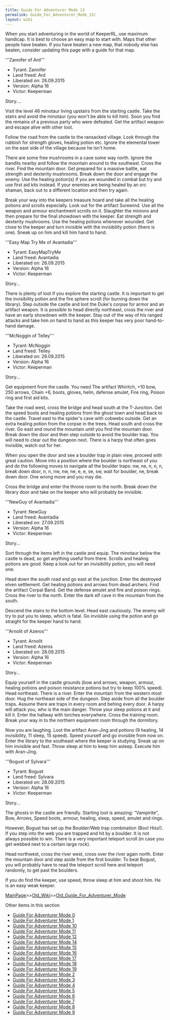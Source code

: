 ```yaml
---
title: Guide For Adventurer Mode 13
permalink: Guide_For_Adventurer_Mode_13/
layout: wiki
---
```


When you start adventuring in the world of KeeperRL, use maximum handicap. It is best to choose an easy map to start with. Maps that other people have beaten. If you have beaten a new map, that nobody else has beaten, consider updating this page with a guide for that map.

'''Zannifer of Ard'''

* Tyrant:        Zannifer
* Land freed:    Ard
* Liberated on:  26.09.2015
* Version:       Alpha 16
* Victor:        Keeperman

Story....

Visit the level 46 minotaur living upstairs from the starting castle. Take the stairs and avoid the minotaur (you won't be able to kill him). Soon you find the remains of a previous party who were defeated. Get the artifact weapon and escape alive with other loot.

Follow the road from the castle to the ransacked village. Look through the rubbish for strength gloves, healing potion etc. Ignore the elemental tower on the east side of the village because he isn't home.

There are some free mushrooms in a cave some way north. Ignore the bandits nearby and follow the mountain around to the southeast. Cross the river. Find the mountain door. Get prepared for a massive battle, eat strength and dexterity mushrooms. Break down the door and engage the enemy. Use the healing potion(s) if you are wounded in combat but try and use first aid kits instead. If your enemies are being healed by an orc shaman, back out to a different location and then try again.

Break your way into the keepers treasure hoard and take all the healing potions and scrolls especially. Look out for the artifact Surewind. Use all the weapon and armour enchantment scrolls on it. Slaughter the minions and then prepare for the final showdown with the keeper. Eat strength and dexterity mushrooms. Use the healing potions whenever wounded. Get close to the keeper and turn invisible with the invisibility potion (there is one). Sneak up on him and kill him hand to hand.



'''Easy Map Try Me of Avantadia'''

* Tyrant:        EasyMapTryMe
* Land freed:    Avantadia
* Liberated on:  26.09.2015
* Version:       Alpha 16
* Victor:        Keeperman

Story...

There is plenty of loot if you explore the starting castle. It is important to get the invisibility potion and the fire sphere scroll (for burning down the library). Step outside the castle and loot the Duke's corpse for armor and an artifact weapon. It is possible to head directly northeast, cross the river and have an early showdown with the keeper. Stay out of the way of his ranged attacks and take him on hand to hand as this keeper has very poor hand-to-hand damage.



'''McNoggin of Telley'''

* Tyrant:        McNoggin
* Land freed:    Telley
* Liberated on:  26.09.2015
* Version:       Alpha 16
* Victor:        Keeperman

Story...

Get equipment from the castle. You need The artifact Whiritch, +10 bow, 250 arrows, Chain +6, boots, gloves, helm, defense amulet, Fire ring, Poison ring and first aid kits.

Take the road west, cross the bridge and head south at the T-Junction. Get the speed boots and healing potions from the ghost town and head back to the castle. Travel east to the spider's cave with cobwebs outside. Get an extra healing potion from the corpse in the trees.
Head south and cross the river. Go east and round the mountain until you find the mountain door. Break down the door and then step outside to avoid the boulder trap. You will need to clear out the dungeon next. There is a harpy that often goes invisible, watch out for her.

When you open the door and see a boulder trap in plain view, proceed with great caution. Move into a position where the boulder is northeast of you and do the following moves to navigate all the boulder traps: nw, ne, n, n, n, break down door, n, n, nw, nw, ne, e, e, se, sw, wait for boulder, ne, break down door. One wrong move and you may die.

Cross the bridge and enter the throne room to the north. Break down the library door and take on the keeper who will probably be invisible.



'''NewGuy of Avantadia'''

* Tyrant:        NewGuy
* Land freed:    Avantadia
* Liberated on:  27.09.2015
* Version:       Alpha 16
* Victor:        Keeperman

Story...

Sort through the items left in the castle and equip. The minotaur below the castle is dead, so get anything useful from there. Scrolls and healing potions are good. Keep a look out for an invisibility potion, you will need one.

Head down the south road and go east at the junction. Enter the destroyed elven settlement. Get healing potions and arrows from dead archers. Find the artifact Corpal Band. Get the defense amulet and fire and poison rings. Cross the river to the north. Enter the dark elf cave in the mountain from the south.

Descend the stairs to the bottom level. Head east cautiously. The enemy will try to put you to sleep, which is fatal. Go invisible using the potion and go straight for the keeper hand to hand.



'''Arnolit of Azeros'''

* Tyrant:        Arnolit
* Land freed:    Azeros
* Liberated on:  28.09.2015
* Version:       Alpha 16
* Victor:        Keeperman

Story...

Equip yourself in the castle grounds (bow and arrows, weapon, armour, healing potions and poison resistance potions but try to keep 100% speed). Head northeast. There is a river. Enter the mountain from the western most door. Hug the northeast side of the dungeon. Step aside from all the boulder traps. Assume there are traps in every room and behing every door. A harpy will attack you, who is the main danger. Throw your sleep potions at it and kill it. Enter the hallway with torches everywhere. Cross the training room. Break your way in to the northern equipment room through the dormitory.

Now you are laughing. Loot the artifact Aran-Jing and potions (9 healing, 14 invisibility, 11 sleep, 15 speed). Speed yourself and go invisible from now on. Enter the library to the southeast where the keeper is studying. Sneak up on him invisible and fast. Throw sleep at him to keep him asleep. Execute him with Aran-Jing.



'''Bogust of Sylvara'''

* Tyrant:        Bogust
* Land freed:    Sylvara
* Liberated on:  28.09.2015
* Version:       Alpha 16
* Victor:        Keeperman

Story...

The ghosts in the castle are friendly. Starting loot is amazing: “Vampirite”, Bow, Arrows, Speed boots, armour, healing, sleep, speed, amulet and rings. 

However, Bogust has set up the Boulder/Web trap combination (Boo! Hiss!).  If you step into the web you are trapped and hit by a boulder. It is not always possible to win. There is a very important teleport scroll (in case you get webbed next to a certain large rock). 

Head northwest, cross the river west, cross over the river again north. Enter the mountain door and step aside from the first boulder. To beat Bogust, you will probably have to read the teleport scroll here and teleport randomly, to get past the boulders. 

If you do find the keeper, use speed, throw sleep at him and shoot him. He is an easy weak keeper.

[MainPage](/keeperrl_wiki/ "wikilink")>>[Old_Wiki](/keeperrl_wiki/Old_Wiki "wikilink")>>[Old_Guide_For_Adventurer_Mode](/keeperrl_wiki/Old_Guide_For_Adventurer_Mode "wikilink")

Other items in this section
-    [Guide For Adventurer Mode 0](/keeperrl_wiki/Guide_For_Adventurer_Mode_0 "wikilink")
-    [Guide For Adventurer Mode 1](/keeperrl_wiki/Guide_For_Adventurer_Mode_1 "wikilink")
-    [Guide For Adventurer Mode 10](/keeperrl_wiki/Guide_For_Adventurer_Mode_10 "wikilink")
-    [Guide For Adventurer Mode 11](/keeperrl_wiki/Guide_For_Adventurer_Mode_11 "wikilink")
-    [Guide For Adventurer Mode 12](/keeperrl_wiki/Guide_For_Adventurer_Mode_12 "wikilink")
-    [Guide For Adventurer Mode 14](/keeperrl_wiki/Guide_For_Adventurer_Mode_14 "wikilink")
-    [Guide For Adventurer Mode 15](/keeperrl_wiki/Guide_For_Adventurer_Mode_15 "wikilink")
-    [Guide For Adventurer Mode 16](/keeperrl_wiki/Guide_For_Adventurer_Mode_16 "wikilink")
-    [Guide For Adventurer Mode 17](/keeperrl_wiki/Guide_For_Adventurer_Mode_17 "wikilink")
-    [Guide For Adventurer Mode 18](/keeperrl_wiki/Guide_For_Adventurer_Mode_18 "wikilink")
-    [Guide For Adventurer Mode 19](/keeperrl_wiki/Guide_For_Adventurer_Mode_19 "wikilink")
-    [Guide For Adventurer Mode 2](/keeperrl_wiki/Guide_For_Adventurer_Mode_2 "wikilink")
-    [Guide For Adventurer Mode 3](/keeperrl_wiki/Guide_For_Adventurer_Mode_3 "wikilink")
-    [Guide For Adventurer Mode 4](/keeperrl_wiki/Guide_For_Adventurer_Mode_4 "wikilink")
-    [Guide For Adventurer Mode 5](/keeperrl_wiki/Guide_For_Adventurer_Mode_5 "wikilink")
-    [Guide For Adventurer Mode 6](/keeperrl_wiki/Guide_For_Adventurer_Mode_6 "wikilink")
-    [Guide For Adventurer Mode 7](/keeperrl_wiki/Guide_For_Adventurer_Mode_7 "wikilink")
-    [Guide For Adventurer Mode 8](/keeperrl_wiki/Guide_For_Adventurer_Mode_8 "wikilink")
-    [Guide For Adventurer Mode 9](/keeperrl_wiki/Guide_For_Adventurer_Mode_9 "wikilink")
